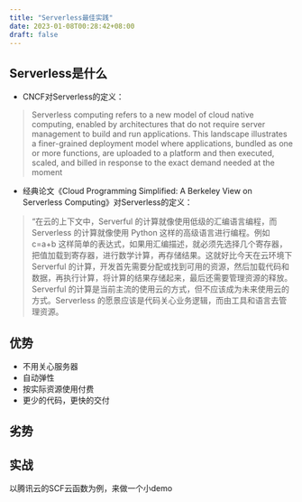 ```yaml
---
title: "Serverless最佳实践"
date: 2023-01-08T00:28:42+08:00
draft: false
---
```


## Serverless是什么
- CNCF对Serverless的定义：
> Serverless computing refers to a new model of cloud native computing, enabled by architectures that do not require server management to build and run applications. This landscape illustrates a finer-grained deployment model where applications, bundled as one or more functions, are uploaded to a platform and then executed, scaled, and billed in response to the exact demand needed at the moment
- 经典论文《Cloud Programming Simplified: A Berkeley View on Serverless Computing》对Serverless的定义：
> “在云的上下文中，Serverful 的计算就像使用低级的汇编语言编程，而 Serverless 的计算就像使用 Python 这样的高级语言进行编程。例如 c=a+b 这样简单的表达式，如果用汇编描述，就必须先选择几个寄存器，把值加载到寄存器，进行数学计算，再存储结果。这就好比今天在云环境下 Serverful 的计算，开发首先需要分配或找到可用的资源，然后加载代码和数据，再执行计算，将计算的结果存储起来，最后还需要管理资源的释放。Serverful 的计算是当前主流的使用云的方式，但不应该成为未来使用云的方式。Serverless 的愿景应该是代码关心业务逻辑，而由工具和语言去管理资源。

## 优势

- 不用关心服务器
- 自动弹性
- 按实际资源使用付费
- 更少的代码，更快的交付

## 劣势

## 实战
以腾讯云的SCF云函数为例，来做一个小demo